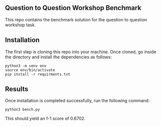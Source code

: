 Question to Question Workshop Benchmark
----------------------------------------
This repo contains the benchmark solution for the question to question workshop task.

Installation
------------
The first step is cloning this repo into your machine. Once cloned, go inside the directory and install the dependencies as follows:
```
python3 -m venv env
source env/bin/activate
pip install -r requirments.txt
```

Results
-------
Once installation is completed successfully, run the following command:
```
python3 bench.py
```
This should yield an f-1 score of 0.6702.
